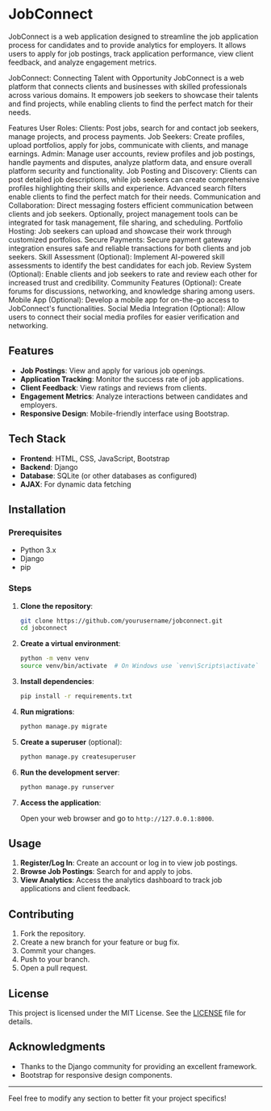# JobConnect

JobConnect is a web application designed to streamline the job application process for candidates and to provide analytics for employers. It allows users to apply for job postings, track application performance, view client feedback, and analyze engagement metrics.


JobConnect: Connecting Talent with Opportunity
JobConnect is a web platform that connects clients and businesses with skilled professionals across various domains. It empowers job seekers to showcase their talents and find projects, while enabling clients to find the perfect match for their needs.

Features
User Roles:
Clients: Post jobs, search for and contact job seekers, manage projects, and process payments.
Job Seekers: Create profiles, upload portfolios, apply for jobs, communicate with clients, and manage earnings.
Admin: Manage user accounts, review profiles and job postings, handle payments and disputes, analyze platform data, and ensure overall platform security and functionality.
Job Posting and Discovery: Clients can post detailed job descriptions, while job seekers can create comprehensive profiles highlighting their skills and experience. Advanced search filters enable clients to find the perfect match for their needs.
Communication and Collaboration: Direct messaging fosters efficient communication between clients and job seekers. Optionally, project management tools can be integrated for task management, file sharing, and scheduling.
Portfolio Hosting: Job seekers can upload and showcase their work through customized portfolios.
Secure Payments: Secure payment gateway integration ensures safe and reliable transactions for both clients and job seekers.
Skill Assessment (Optional): Implement AI-powered skill assessments to identify the best candidates for each job.
Review System (Optional): Enable clients and job seekers to rate and review each other for increased trust and credibility.
Community Features (Optional): Create forums for discussions, networking, and knowledge sharing among users.
Mobile App (Optional): Develop a mobile app for on-the-go access to JobConnect's functionalities.
Social Media Integration (Optional): Allow users to connect their social media profiles for easier verification and networking.

## Features

- **Job Postings**: View and apply for various job openings.
- **Application Tracking**: Monitor the success rate of job applications.
- **Client Feedback**: View ratings and reviews from clients.
- **Engagement Metrics**: Analyze interactions between candidates and employers.
- **Responsive Design**: Mobile-friendly interface using Bootstrap.

## Tech Stack

- **Frontend**: HTML, CSS, JavaScript, Bootstrap
- **Backend**: Django
- **Database**: SQLite (or other databases as configured)
- **AJAX**: For dynamic data fetching

## Installation

### Prerequisites

- Python 3.x
- Django
- pip

### Steps

1. **Clone the repository**:

   ```bash
   git clone https://github.com/yourusername/jobconnect.git
   cd jobconnect
   ```

2. **Create a virtual environment**:

   ```bash
   python -m venv venv
   source venv/bin/activate  # On Windows use `venv\Scripts\activate`
   ```

3. **Install dependencies**:

   ```bash
   pip install -r requirements.txt
   ```

4. **Run migrations**:

   ```bash
   python manage.py migrate
   ```

5. **Create a superuser** (optional):

   ```bash
   python manage.py createsuperuser
   ```

6. **Run the development server**:

   ```bash
   python manage.py runserver
   ```

7. **Access the application**:

   Open your web browser and go to `http://127.0.0.1:8000`.

## Usage

1. **Register/Log In**: Create an account or log in to view job postings.
2. **Browse Job Postings**: Search for and apply to jobs.
3. **View Analytics**: Access the analytics dashboard to track job applications and client feedback.

## Contributing

1. Fork the repository.
2. Create a new branch for your feature or bug fix.
3. Commit your changes.
4. Push to your branch.
5. Open a pull request.

## License

This project is licensed under the MIT License. See the [LICENSE](LICENSE) file for details.

## Acknowledgments

- Thanks to the Django community for providing an excellent framework.
- Bootstrap for responsive design components.

---

Feel free to modify any section to better fit your project specifics!